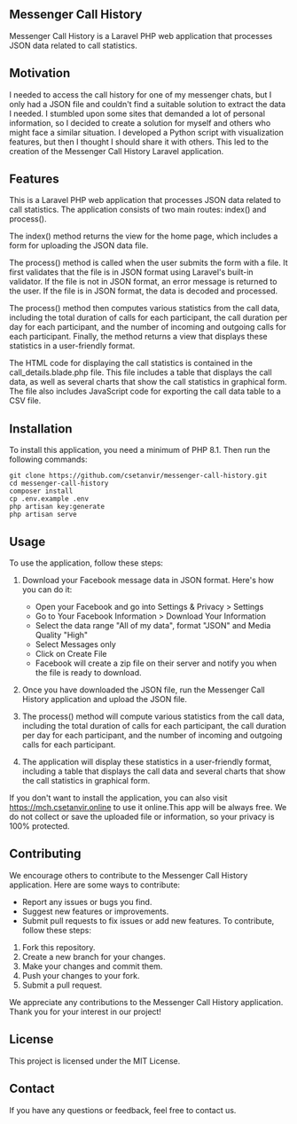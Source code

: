 ## Messenger Call History
Messenger Call History is a Laravel PHP web application that processes JSON data related to call statistics.

## Motivation
I needed to access the call history for one of my messenger chats, but I only had a JSON file and couldn't find a suitable solution to extract the data I needed. I stumbled upon some sites that demanded a lot of personal information, so I decided to create a solution for myself and others who might face a similar situation. I developed a Python script with visualization features, but then I thought I should share it with others. This led to the creation of the Messenger Call History Laravel application.
## Features
This is a Laravel PHP web application that processes JSON data related to call statistics. The application consists of two main routes: index() and process().

The index() method returns the view for the home page, which includes a form for uploading the JSON data file.

The process() method is called when the user submits the form with a file. It first validates that the file is in JSON format using Laravel's built-in validator. If the file is not in JSON format, an error message is returned to the user. If the file is in JSON format, the data is decoded and processed.

The process() method then computes various statistics from the call data, including the total duration of calls for each participant, the call duration per day for each participant, and the number of incoming and outgoing calls for each participant. Finally, the method returns a view that displays these statistics in a user-friendly format.

The HTML code for displaying the call statistics is contained in the call_details.blade.php file. This file includes a table that displays the call data, as well as several charts that show the call statistics in graphical form. The file also includes JavaScript code for exporting the call data table to a CSV file.

## Installation
To install this application, you need a minimum of PHP 8.1. Then run the following commands:
```
git clone https://github.com/csetanvir/messenger-call-history.git
cd messenger-call-history
composer install
cp .env.example .env
php artisan key:generate
php artisan serve
```


## Usage
To use the application, follow these steps:

 1. Download your Facebook message data in JSON format. Here's how you can do it:

    - Open your Facebook and go into Settings & Privacy > Settings
    - Go to Your Facebook Information > Download Your Information
    - Select the data range "All of my data", format "JSON" and Media Quality "High"
    - Select Messages only
    - Click on Create File
    - Facebook will create a zip file on their server and notify you when the file is ready to download.
 2. Once you have downloaded the JSON file, run the Messenger Call History application and upload the JSON file.

 3. The process() method will compute various statistics from the call data, including the total duration of calls for each participant, the call duration per day for each participant, and the number of incoming and outgoing calls for each participant.

 4. The application will display these statistics in a user-friendly format, including a table that displays the call data and several charts that show the call statistics in graphical form.

If you don't want to install the application, you can also visit https://mch.csetanvir.online to use it online.This app will be always free. We do not collect or save the uploaded file or information, so your privacy is 100% protected.
## Contributing
We encourage others to contribute to the Messenger Call History application. Here are some ways to contribute:

- Report any issues or bugs you find.
- Suggest new features or improvements.
- Submit pull requests to fix issues or add new features.
To contribute, follow these steps:

1. Fork this repository.
2. Create a new branch for your changes.
3. Make your changes and commit them.
4. Push your changes to your fork.
5. Submit a pull request.

We appreciate any contributions to the Messenger Call History application. Thank you for your interest in our project!


## License
This project is licensed under the MIT License.
## Contact
If you have any questions or feedback, feel free to contact us.
